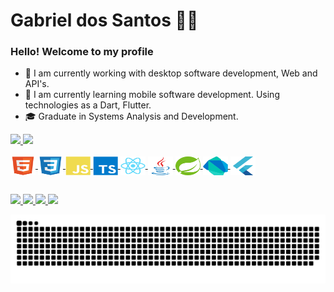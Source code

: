 
# Gabriel dos Santos :man_technologist:
### Hello! Welcome to my profile

- 🔭 I am currently working with desktop software development, Web and API's.
- 🌱 I am currently learning mobile software development. Using technologies as a Dart, Flutter.
- 🎓 Graduate in Systems Analysis and Development.


 <div>
  <a href="https://github.com/santos-gabriel">
  <img height="180em" src="https://github-readme-stats.vercel.app/api?username=santos-gabriel&show_icons=true&theme=dracula&include_all_commits=true&count_private=true"/>
  <img height="180em" src="https://github-readme-stats.vercel.app/api/top-langs/?username=santos-gabriel&layout=compact&langs_count=16&hide=pascal&theme=dracula"/>
<div>
<div style="display: inline_block"><br>
  <img align="center" alt="HTML" height="30" width="40" src="https://raw.githubusercontent.com/devicons/devicon/master/icons/html5/html5-original.svg">
  <img align="center" alt="CSS" height="30" width="40" src="https://raw.githubusercontent.com/devicons/devicon/master/icons/css3/css3-original.svg">
  <img align="center" alt="Js" height="30" width="40" src="https://raw.githubusercontent.com/devicons/devicon/master/icons/javascript/javascript-plain.svg">
  <img align="center" alt="Ts" height="30" width="40" src="https://raw.githubusercontent.com/devicons/devicon/master/icons/typescript/typescript-plain.svg">
  <img align="center" alt="React" height="30" width="40" src="https://raw.githubusercontent.com/devicons/devicon/master/icons/react/react-original.svg">
  <img align="center" alt="Java" height="30" width="40" src="https://raw.githubusercontent.com/devicons/devicon/master/icons/java/java-original.svg">
  <img align="center" alt="Spring" height="30" width="40" src="https://raw.githubusercontent.com/devicons/devicon/master/icons/spring/spring-original.svg">
  <img align="center" alt="Dart" height="30" width="40" src="https://raw.githubusercontent.com/devicons/devicon/master/icons/dart/dart-original.svg">
  <img align="center" alt="Flutter" height="30" width="40" src="https://raw.githubusercontent.com/devicons/devicon/master/icons/flutter/flutter-original.svg">
  <!--<img align="center" alt="CSS" height="35" width="50" src="https://user-images.githubusercontent.com/42524755/151708466-2a5af144-e9e8-483b-b72a-8fb0c9e4a6ec.png">
  <img align="center" alt="CSS" height="30" width="50" src="https://user-images.githubusercontent.com/42524755/151708470-9b6e3a32-6573-4950-88ff-db6e970dfd01.png">-->
  <!--<img align="right" alt="Rafa-yoda" src="https://cdn.discordapp.com/attachments/795358919417397249/825430589581688872/hi.gif">--> 
</div>
  
  ##
 
<div>   
  
  <a href="https://instagram.com/gabrieldsoficial" target="_blank">
    <img src="https://img.shields.io/badge/-Instagram-%23E4405F?style=for-the-badge&logo=instagram&logoColor=white" target="_blank">
  </a>
  <a href = "mailto:gabrielalmeidads@gmail.com">
    <img src="https://img.shields.io/badge/-Gmail-%23333?style=for-the-badge&logo=gmail&logoColor=white" target="_blank">
  </a>
  <a href="https://www.linkedin.com/in/gabriel-almeida-dos-santos" target="_blank">
    <img src="https://img.shields.io/badge/-LinkedIn-%230077B5?style=for-the-badge&logo=linkedin&logoColor=white" target="_blank">
  </a> 
  <a href="https://gabrieldossantos.com.br" target="_blank">
    <img src="https://img.shields.io/badge/-WebSite-f27405?style=for-the-badge&logo=WebSite&logoColor=white" target="_blank">
  </a>
 
  ![Snake animation](https://github.com/santos-gabriel/santos-gabriel/blob/output/github-contribution-grid-snake.svg)
 
</div>


